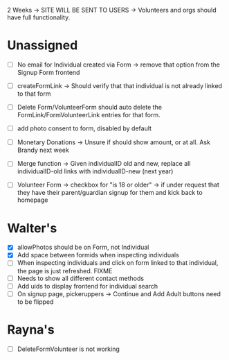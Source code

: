 2 Weeks -> SITE WILL BE SENT TO USERS -> Volunteers and orgs should have full functionality.

# Unassigned
 - [ ] No email for Individual created via Form -> remove that option from the Signup Form frontend
 - [ ] createFormLink -> Should verify that that individual is not already linked to that form
 - [ ] Delete Form/VolunteerForm should auto delete the FormLink/FormVolunteerLink entries for that form.


 - [ ] add photo consent to form, disabled by default
 - [ ] Monetary Donations -> Unsure if should show amount, or at all. Ask Brandy next week
 - [ ] Merge function -> Given individualID old and new, replace all individualID-old links with individualID-new (next year)
 - [ ] Volunteer Form -> checkbox for "is 18 or older" -> if under request that they have their parent/guardian signup for them and kick back to homepage

# Walter's
 - [X] allowPhotos should be on Form, not Individual
 - [x] Add space between formids when inspecting individuals
 - [ ] When inspecting individuals and click on form linked to that individual, the page is just refreshed. FIXME
 - [ ] Needs to show all different contact methods
 - [ ] Add uids to display frontend for individual search
 - [ ] On signup page, pickeruppers -> Continue and Add Adult buttons need to be flipped

# Rayna's
 - [ ] DeleteFormVolunteer is not working